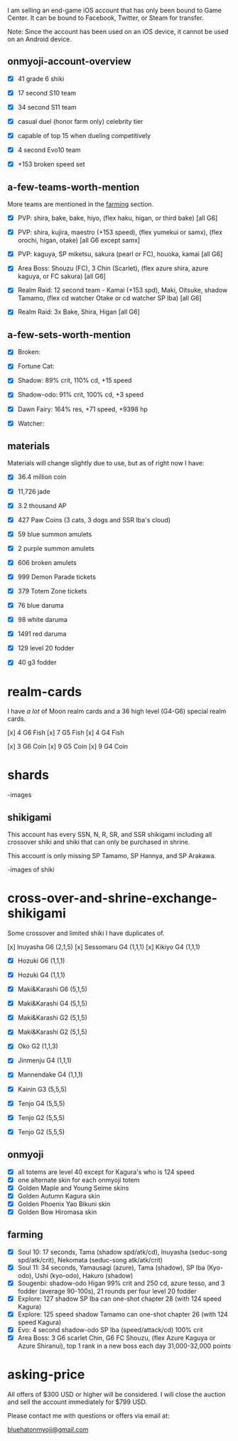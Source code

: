 I am selling an end-game iOS account that has only been bound to Game Center.  It can be bound to Facebook, Twitter, or Steam for transfer.  

Note: Since the account has been used on an iOS device, it cannot be used on an Android device.  

## onmyoji-account-overview

- [x] 41 grade 6 shiki 

- [x] 17 second S10 team

- [x] 34 second S11 team

- [x] casual duel (honor farm only) celebrity tier

- [x] capable of top 15 when dueling competitively

- [x] 4 second Evo10 team

- [x] +153 broken speed set

## a-few-teams-worth-mention

More teams are mentioned in the [farming](#farming) section.  

- [x] PVP: shira, bake, bake, hiyo, (flex haku, higan, or third bake) [all G6]
- [x] PVP: shira, kujira, maestro (+153 speed), (flex yumekui or samx), (flex orochi, higan, otake) [all G6 except samx]
- [x] PVP: kaguya, SP miketsu, sakura (pearl or FC), houoka, kamai [all G6]

- [x] Area Boss: Shouzu (FC), 3 Chin (Scarlet), (flex azure shira, azure kaguya, or FC sakura) [all G6]

- [x] Realm Raid: 12 second team - Kamai (+153 spd), Maki, Oitsuke, shadow Tamamo, (flex cd watcher Otake or cd watcher SP Iba) [all G6]
- [x] Realm Raid: 3x Bake, Shira, Higan [all G6]

## a-few-sets-worth-mention

- [x] Broken: 
- [x] Fortune Cat: 
- [x] Shadow: 89% crit, 110% cd, +15 speed
- [x] Shadow-odo: 91% crit, 100% cd, +3 speed
- [x] Dawn Fairy: 164% res, +71 speed, +9398 hp
- [x] Watcher: 


## materials

Materials will change slightly due to use, but as of right now I have:

- [x] 36.4 million coin
- [x] 11,726 jade
- [x] 3.2 thousand AP
- [x] 427 Paw Coins (3 cats, 3 dogs and SSR Iba's cloud)

- [x] 59 blue summon amulets
- [x] 2 purple summon amulets
- [x] 606 broken amulets

- [x] 999 Demon Parade tickets
- [x] 379 Totem Zone tickets

- [x] 76 blue daruma
- [x] 98 white daruma
- [x] 1491 red daruma

- [x] 129 level 20 fodder
- [x] 40 g3 fodder

# realm-cards

I have *a lot* of Moon realm cards and a 36 high level (G4-G6) special realm cards.

[x] 4 G6 Fish
[x] 7 G5 Fish
[x] 4 G4 Fish

[x] 3 G6 Coin
[x] 9 G5 Coin
[x] 9 G4 Coin

# shards

-images

## shikigami

This account has every SSN, N, R, SR, and SSR shikigami including all crossover shiki and shiki that can only be purchased in shrine.  

This account is only missing SP Tamamo, SP Hannya, and SP Arakawa.

-images of shiki

# cross-over-and-shrine-exchange-shikigami

Some crossover and limited shiki I have duplicates of.

[x] Inuyasha G6 (2,1,5)
[x] Sessomaru G4 (1,1,1)
[x] Kikiyo G4 (1,1,1)

- [x] Hozuki G6 (1,1,1)
- [x] Hozuki G4 (1,1,1)
- [x] Maki&Karashi G6 (5,1,5)
- [x] Maki&Karashi G4 (5,1,5)
- [x] Maki&Karashi G2 (5,1,5)
- [x] Maki&Karashi G2 (5,1,5)
- [x] Oko G2 (1,1,3)

- [x] Jinmenju G4 (1,1,1)
- [x] Mannendake G4 (1,1,1)
- [x] Kainin G3 (5,5,5)
- [x] Tenjo G4 (5,5,5)
- [x] Tenjo G2 (5,5,5)
- [x] Tenjo G2 (5,5,5)

## onmyoji

- [x] all totems are level 40 except for Kagura's who is 124 speed
- [x] one alternate skin for each onmyoji totem
- [x] Golden Maple and Young Seime skins
- [x] Golden Autumn Kagura skin
- [x] Golden Phoenix Yao Bikuni skin
- [x] Golden Bow Hiromasa skin

## farming

- [x] Soul 10: 17 seconds, Tama (shadow spd/atk/cd), Inuyasha (seduc-song spd/atk/crit), Nekomata (seduc-song atk/atk/crit)
- [x] Soul 11: 34 seconds, Yamausagi (azure), Tama (shadow), SP Iba (Kyo-odo), Ushi (kyo-odo), Hakuro (shadow)
- [x] Sougenbi: shadow-odo Higan 99% crit and 250 cd, azure tesso, and 3 fodder (average 90-100s), 21 rounds per four level 20 fodder
- [x] Explore: 127 shadow SP Iba  can one-shot chapter 28 (with 124 speed Kagura) 
- [x] Explore: 125 speed shadow Tamamo can one-shot chapter 26 (with 124 speed Kagura) 
- [x] Evo: 4 second shadow-odo SP Iba (speed/attack/cd) 100% crit
- [x] Area Boss: 3 G6 scarlet Chin, G6 FC Shouzu, (flex Azure Kaguya or Azure Shiranui), top 1 rank in a new boss each day 31,000-32,000 points

# asking-price

All offers of $300 USD or higher will be considered.  I will close the auction and sell the account immediately for $799 USD.  

Please contact me with questions or offers via email at:

bluehatonmyoji@gmail.com
